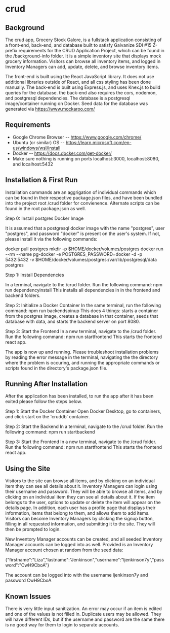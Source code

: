 # crud

Background
--------------------------------
The crud app, Grocery Stock Galore, is a fullstack application consisting of a front-end, back-end, and database built to satisfy Galvanize SDI #15 Z-prefix requirements for the CRUD Application Project, which can be found in the /background-info folder.  It is a simple inventory site that displays mock grocery information.  Visitors can browse all inventory items, and logged in Inventory Managers can add, update, delete, and browse inventory items.

The front-end is built using the React JavaScript library.  It does not use additional libraries outside of React, and all css styling has been done manually.  The back-end is built using Express.js, and uses Knex.js to build queries for the database.  the back-end also requires the cors, nodemon, and postgresql dependencies.  The database is a postgresql image/container running on Docker.  Seed data for the database was generated via https://www.mockaroo.com/

Requirements
--------------------------------
 - Google Chrome Browser -- https://www.google.com/chrome/
 - Ubuntu (or similar) OS -- https://learn.microsoft.com/en-us/windows/wsl/install
 - Docker -- https://docs.docker.com/get-docker/
 - Make sure nothing is running on ports localhost:3000, localhost:8080, and localhost:5432

Installation & First Run
--------------------------------
Installation commands are an aggrigation of individual commands which can be found in their respective package.json files, and have been bundled into the project root /crud folder for convienence. Alternate scripts can be found in the root package.json as well.

Step 0: Install postgres Docker Image

It is assumed that a postgresql docker image with the name "postgres", user "postgres", and password "docker" is present on the user's system.  If not, please install it via the following commands:

docker pull postgres
mkdir -p $HOME/docker/volumes/postgres
docker run --rm --name pg-docker -e POSTGRES_PASSWORD=docker -d -p 5432:5432 -v $HOME/docker/volumes/postgres:/var/lib/postgresql/data postgres

Step 1: Install Dependencies

In a terminal, navigate to the /crud folder.
Run the following command: npm run dependencyinstall
This installs all dependencies in in the frontend and backend folders.

Step 2: Initialize a Docker Container
In the same terminal, run the following command: npm run backendspinup
This does 4 things: starts a container from the postgres image, creates a database in that container, seeds that database with data, and starts the backend server on port 8080.

Step 3: Start the Frontend
In a new terminal, navigate to the /crud folder.
Run the following command: npm run startfrontend
This starts the frontend react app.

The app is now up and running.  Please troubleshoot installation problems by reading the error message in the terminal, navigating the the directory where the problem is occuring, and running the appropriate commands or scripts found in the directory's package.json file.

Running After Installation
--------------------------------
After the application has been installed, to run the app after it has been exited please follow the steps below.

Step 1: Start the Docker Container
Open Docker Desktop, go to containers, and click start on the 'cruddb' container.

Step 2: Start the Backend
In a terminal, navigate to the /crud folder.
Run the following command: npm run startbackend

Step 3: Start the Frontend
In a new terminal, navigate to the /crud folder.
Run the following command: npm run startfrontend
This starts the frontend react app.


Using the Site
--------------------------------
Visitors to the site can browse all items, and by clicking on an individual item they can see all details about it.  Inventory Managers can login using their username and password.  They will be able to browse all items, and by clicking on an individual item they can see all details about it.  If the item belongs to the user, options to update or delete the item will appear on the details page.  In addition, each user has a profile page that displays their information, items that belong to them, and allows them to add items.  Visitors can become Inventory Managers by clicking the signup button, filling in all requested information, and submitting it to the site.  They will then be prompted to login.

New Inventory Manager accounts can be created, and all seeded Inventory Manager accounts can be logged into as well.  Provided is an Inventory Manager account chosen at random from the seed data:

{"firstname":"Liza","lastname":"Jenkinson","username":"ljenkinson7y","password":"CwH9CboA"}

The account can be logged into with the username ljenkinson7y and password CwH9CboA

Known Issues
--------------------------------

There is very little input sanitization.  An error may occur if an item is edited and one of the values is not filled in.  Duplicate users may be allowed.  They will have different IDs, but if the username and password are the same there is no good way for them to login to separate accounts.